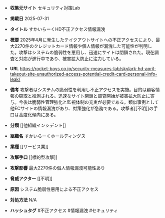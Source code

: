 - **収集元サイト**
セキュリティ対策Lab

- **掲載日**
2025-07-31

- **タイトル**
すかいらーくHD不正アクセス情報漏洩

- **概要**
2025年4月に発生したテイクアウトサイトへの不正アクセスにより、最大2270件のクレジットカード情報や個人情報が漏洩した可能性が判明した。攻撃はシステムの脆弱性を悪用し、迅速にサイトは閉鎖された。現在調査と対応が進行中であり、被害拡大防止に注力している。

- **URL**
https://rocket-boys.co.jp/security-measures-lab/skylark-hd-april-takeout-site-unauthorized-access-potential-credit-card-personal-info-leak/

- **備考**
攻撃者はシステムの脆弱性を利用し不正アクセスを実施。目的は顧客情報の窃取と推測される。迅速なサイト閉鎖と調査開始が被害拡大防止に寄与。今後は脆弱性管理強化と監視体制の充実が必要である。類似事例として他ECサイトの情報漏洩があり、対策強化が急務である。攻撃者[[不明]]の手口は高度化傾向にある。

- **分類**
[[他組織インシデント]]

- **組織名**
すかいらーくホールディングス

- **業種**
[[サービス業]]

- **攻撃手口**
[[標的型攻撃]]

- **攻撃影響**
最大2270件の個人情報漏洩可能性あり

- **脅威アクター**
[[不明]]

- **原因**
システム脆弱性悪用による不正アクセス

- **対処方法**
N/A

- **ハッシュタグ**
#不正アクセス #情報漏洩 #セキュリティ
